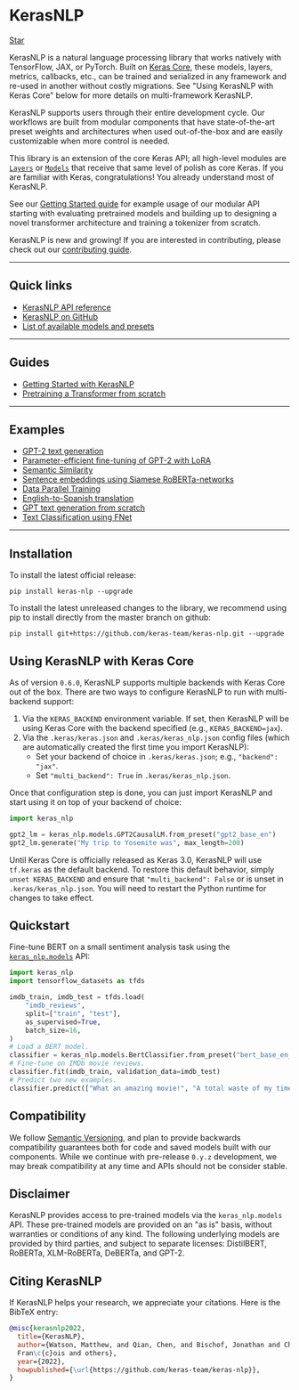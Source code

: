 # KerasNLP

<a class="github-button" href="https://github.com/keras-team/keras-nlp" data-size="large" data-show-count="true" aria-label="Star keras-team/keras-nlp on GitHub">Star</a>

KerasNLP is a natural language processing library that works natively 
with TensorFlow, JAX, or PyTorch. Built on [Keras Core](https://keras.io/keras_core/announcement/),
these models, layers, metrics, callbacks, etc., can be trained and serialized
in any framework and re-used in another without costly migrations. See "Using 
KerasNLP with Keras Core" below for more details on multi-framework KerasNLP.

KerasNLP supports users through their entire development cycle. Our workflows 
are built from modular components that have state-of-the-art preset weights and 
architectures when used out-of-the-box and are easily customizable when more 
control is needed.

This library is an extension of the core Keras API; all high-level modules are 
[`Layers`](https://keras.io/api/layers/) or 
[`Models`](https://keras.io/api/models/) that receive that same level of polish 
as core Keras. If you are familiar with Keras, congratulations! You already 
understand most of KerasNLP.

See our [Getting Started guide](https://keras.io/guides/keras_nlp/getting_started) 
for example usage of our modular API starting with evaluating pretrained models 
and building up to designing a novel transformer architecture and training a 
tokenizer from scratch.

KerasNLP is new and growing! If you are interested in contributing, please
check out our
[contributing guide](https://github.com/keras-team/keras-nlp/blob/master/CONTRIBUTING.md).

---
## Quick links

* [KerasNLP API reference](/api/keras_nlp/)
* [KerasNLP on GitHub](https://github.com/keras-team/keras-nlp)
* [List of available models and presets](/api/keras_nlp/models/)
---
## Guides

* [Getting Started with KerasNLP](/guides/keras_nlp/getting_started/)
* [Pretraining a Transformer from scratch](/guides/keras_nlp/transformer_pretraining/)


---
## Examples

* [GPT-2 text generation](/examples/generative/gpt2_text_generation_with_kerasnlp/)
* [Parameter-efficient fine-tuning of GPT-2 with LoRA](/examples/nlp/parameter_efficient_finetuning_of_gpt2_with_lora/)
* [Semantic Similarity](/examples/nlp/semantic_similarity_with_keras_nlp/)
* [Sentence embeddings using Siamese RoBERTa-networks](/examples/nlp/sentence_embeddings_with_sbert/)
* [Data Parallel Training](/examples/nlp/data_parallel_training_with_keras_nlp/)
* [English-to-Spanish translation](/examples/nlp/neural_machine_translation_with_keras_nlp/)
* [GPT text generation from scratch](/examples/generative/text_generation_gpt/)
* [Text Classification using FNet](/examples/nlp/fnet_classification_with_keras_nlp/)

---
## Installation

To install the latest official release:

```
pip install keras-nlp --upgrade
```

To install the latest unreleased changes to the library, we recommend using
pip to install directly from the master branch on github:

```
pip install git+https://github.com/keras-team/keras-nlp.git --upgrade
```

## Using KerasNLP with Keras Core

As of version `0.6.0`, KerasNLP supports multiple backends with Keras Core out 
of the box. There are two ways to configure KerasNLP to run with multi-backend 
support:

1. Via the `KERAS_BACKEND` environment variable. If set, then KerasNLP will be 
using Keras Core with the backend specified (e.g., `KERAS_BACKEND=jax`).
2. Via the `.keras/keras.json` and `.keras/keras_nlp.json` config files (which 
are automatically created the first time you import KerasNLP):
   - Set your backend of choice in `.keras/keras.json`; e.g., `"backend": "jax"`. 
   - Set `"multi_backend": True` in `.keras/keras_nlp.json`.

Once that configuration step is done, you can just import KerasNLP and start 
using it on top of your backend of choice:

```python
import keras_nlp

gpt2_lm = keras_nlp.models.GPT2CausalLM.from_preset("gpt2_base_en")
gpt2_lm.generate("My trip to Yosemite was", max_length=200)
```

Until Keras Core is officially released as Keras 3.0, KerasNLP will use 
`tf.keras` as the default backend. To restore this default behavior, simply 
`unset KERAS_BACKEND` and ensure that  `"multi_backend": False` or is unset in 
`.keras/keras_nlp.json`. You will need to restart the Python runtime for changes 
to take effect.

## Quickstart

Fine-tune BERT on a small sentiment analysis task using the
[`keras_nlp.models`](/api/keras_nlp/models/) API:

```python
import keras_nlp
import tensorflow_datasets as tfds

imdb_train, imdb_test = tfds.load(
    "imdb_reviews",
    split=["train", "test"],
    as_supervised=True,
    batch_size=16,
)
# Load a BERT model.
classifier = keras_nlp.models.BertClassifier.from_preset("bert_base_en_uncased")
# Fine-tune on IMDb movie reviews.
classifier.fit(imdb_train, validation_data=imdb_test)
# Predict two new examples.
classifier.predict(["What an amazing movie!", "A total waste of my time."])
```

## Compatibility

We follow [Semantic Versioning](https://semver.org/), and plan to
provide backwards compatibility guarantees both for code and saved models built
with our components. While we continue with pre-release `0.y.z` development, we
may break compatibility at any time and APIs should not be consider stable.

## Disclaimer

KerasNLP provides access to pre-trained models via the `keras_nlp.models` API.
These pre-trained models are provided on an "as is" basis, without warranties
or conditions of any kind. The following underlying models are provided by third
parties, and subject to separate licenses:
DistilBERT, RoBERTa, XLM-RoBERTa, DeBERTa, and GPT-2.

## Citing KerasNLP

If KerasNLP helps your research, we appreciate your citations.
Here is the BibTeX entry:

```bibtex
@misc{kerasnlp2022,
  title={KerasNLP},
  author={Watson, Matthew, and Qian, Chen, and Bischof, Jonathan and Chollet, 
  Fran\c{c}ois and others},
  year={2022},
  howpublished={\url{https://github.com/keras-team/keras-nlp}},
}
```
